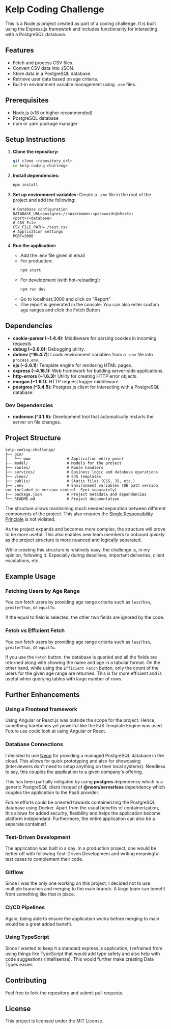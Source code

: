 # Kelp Coding Challenge

This is a Node.js project created as part of a coding challenge. It is built using the Express.js framework and includes functionality for interacting with a PostgreSQL database.

## Features
- Fetch and process CSV files.
- Convert CSV data into JSON.
- Store data in a PostgreSQL database.
- Retrieve user data based on age criteria.
- Built-in environment variable management using `.env` files.

## Prerequisites
- Node.js (v16 or higher recommended)
- PostgreSQL database
- npm or yarn package manager

## Setup Instructions

1. **Clone the repository:**
   ```bash
   git clone <repository_url>
   cd kelp-coding-challenge
   ```

2. **Install dependencies:**
   ```bash
   npm install
   ```

3. **Set up environment variables:**
   Create a `.env` file in the root of the project and add the following:
   ```env
   # Database configuration
   DATABASE_URL=postgres://<username>:<password>@<host>:<port>/<database>
   # CSV File
   CSV_FILE_PATH=./test.csv
   # Application settings
   PORT=3000
   ```

4. **Run the application:**
   - Add the .env file given in email
   - For production:
     ```bash
     npm start
     ```
   - For development (with hot-reloading):
     ```bash
     npm run dev
     ```
   - Go to localhost:3000 and click on "Report"
   - The report is generated in the console. You can also enter custom age ranges and click the Fetch Button

## Dependencies

- **cookie-parser (~1.4.4):** Middleware for parsing cookies in incoming requests.
- **debug (~2.6.9):** Debugging utility.
- **dotenv (^16.4.7):** Loads environment variables from a `.env` file into `process.env`.
- **ejs (~2.6.1):** Template engine for rendering HTML pages.
- **express (~4.16.1):** Web framework for building server-side applications.
- **http-errors (~1.6.3):** Utility for creating HTTP error objects.
- **morgan (~1.9.1):** HTTP request logger middleware.
- **postgres (^3.4.5):** Postgres.js client for interacting with a PostgreSQL database.

### Dev Dependencies

- **nodemon (^3.1.9):** Development tool that automatically restarts the server on file changes.

## Project Structure
```
kelp-coding-challenge/
├── bin/
│   └── www                # Application entry point
├── model/                 # Models for the project
├── routes/                # Route handlers
├── services/              # Business logic and database operations
├── views/                 # EJS templates
├── public/                # Static files (CSS, JS, etc.)
├── .env                   # Environment variables (DB path version not included in version control. Sent separately)
├── package.json           # Project metadata and dependencies
└── README.md              # Project documentation
```

The structure allows maintaining much needed separation between different components of the project. This also ensures the [Single Responsibility Principle](https://en.wikipedia.org/wiki/Single-responsibility_principle) is not violated.

As the project expands and becomes more complex, the structure will prove to be more useful. This also enables new team members to onboard quickly as the project structure is more nuanced and logically separated.

While creating this structure is relatively easy, the challenge is, in my opinion, following it. Especially during deadlines, important deliveries, client escalations, etc.

## Example Usage
### Fetching Users by Age Range
You can fetch users by providing age range criteria such as `lessThan`, `greaterThan`, or `equalTo`.

If the equal to field is selected, the other two fields are ignored by the code.

### Fetch vs Efficient Fetch
You can fetch users by providing age range criteria such as `lessThan`, `greaterThan`, or `equalTo`.

If you use the `Fetch` button, the database is queried and all the fields are returned along with showing the name and age in a tabular format. On the other hand, while using the `Efficient Fetch` button, only the count of the users for the given age range are returned. This is far more efficient and is useful when querying tables with large number of rows.

## Further Enhancements
### Using a Frontend framework
Using Angular or React.js was outside the scope for the project. Hence, something barebones yet powerful like the EJS Template Engine was used. Future use could look at using Angular or React.

### Database Connections
I decided to use [Neon](https://neon.tech) for providing a managed PostgreSQL database in the cloud. This allows for quick prototyping and also for showcasing (interviewers don't need to setup anything on their local systems). Needless to say, this couples the application to a given company's offering.

This has been partially mitigated by using **postgres** dependency which is a generic PostgreSQL client instead of **@neon/serverless** dependency which couples the application to the PaaS provider. 

Future efforts could be oriented towards containerizing the PostgreSQL database using Docker. Apart from the usual benefits of containerization, this allows for added security, flexibility and helps the application become platform independant. Furthermore, the entire application can also be a separate container!

### Test-Driven Development
The application was built in a day. In a production project, one would be better off with following Test-Driven Development and writing meaningful test cases to complement their code.

### Gitflow
Since I was the only one working on this project, I decided not to use multiple branches and merging to the main branch. A large team can benefit from something like that in place.

### CI/CD Pipelines
Again, being able to ensure the application works before merging to main would be a great added benefit.

### Using TypeScript
Since I wanted to keep it a standard express.js application, I refrained from using things like TypeScript that would add type safety and also help with code suggestions (intellisense). This would further make creating Data Types easier.

## Contributing
Feel free to fork the repository and submit pull requests.

## License
This project is licensed under the MIT License.

